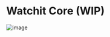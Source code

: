 # Watchit Core (WIP)
![image](https://github.com/user-attachments/assets/f07fd7f7-a6ac-465d-8d37-a4cb191cedd1)






